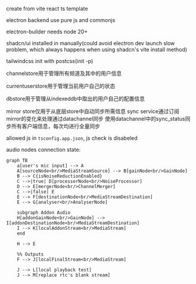 create from vite react ts template

electron backend use pure js and commonjs 

electron-builder needs node 20+

shadcn/ui installed in manually(could avoid electron dev launch slow problem, which always happens when using shadcn's vite install method)

tailwindcss init with postcss(init -p)


channelstore用于管理所有频道及其中的用户信息

currentuserstore用于管理当前用户自己的状态

dbstore用于管理从indexeddb中取出的用户自己的配置信息

mirror store仅用于从底层store中自动同步所需信息
sync service通过订阅mirror的变化来处理通过datachannel同步
使用datachannel中的sync_status同步所有客户端信息，每次均进行全量同步

allowed js in `tsconfig.app.json`, js check is disabeled


audio nodes connection state:
```mermaid
graph TB
    a[user's mic input] --> A
    A[sourceNode<br/>MediaStreamSource] --> B[gainNode<br/>GainNode]
    B --> C{isNoiseReductionEnabled}
    C -->|true| D[processorNode<br/>NoiseProcessor]
    D --> E[mergerNode<br/>ChannelMerger]
    C -->|false| E
    E --> F[destinationNode<br/>MediaStreamDestination]
    E --> G[analyser<br/>AnalyserNode]
    
    subgraph Addon Audio
    H[addonGainNode<br/>GainNode] --> I[addonDestinationNode<br/>MediaStreamDestination]
    I --> K[localAddonStream<br/>MediaStream]
    end

    H --> E
    
    %% Outputs
    F --> J[localFinalStream<br/>MediaStream]
    
    J --> L[local playback test]
    J --> M[replace rtc's blank stream]
```